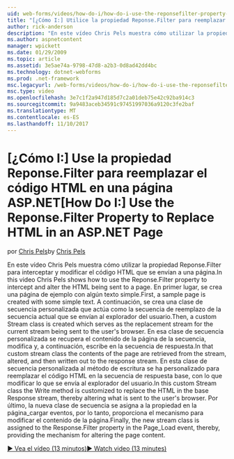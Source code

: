 ```yaml
---
uid: web-forms/videos/how-do-i/how-do-i-use-the-reponsefilter-property-to-replace-html-in-an-aspnet-page
title: "[¿Cómo I:] Utilice la propiedad Reponse.Filter para reemplazar el código HTML en una página ASP.NET | Documentos de Microsoft"
author: rick-anderson
description: "En este vídeo Chris Pels muestra cómo utilizar la propiedad Reponse.Filter para interceptar y modificar el código HTML que se envían a una página. En primer lugar, se crea una página de ejemplo w..."
ms.author: aspnetcontent
manager: wpickett
ms.date: 01/29/2009
ms.topic: article
ms.assetid: 3e5ae74a-9798-47d8-a2b3-0d8ad42dd4bc
ms.technology: dotnet-webforms
ms.prod: .net-framework
msc.legacyurl: /web-forms/videos/how-do-i/how-do-i-use-the-reponsefilter-property-to-replace-html-in-an-aspnet-page
msc.type: video
ms.openlocfilehash: 3e7c1f2a947d185d7c2a01deb75e42c92ba914c3
ms.sourcegitcommit: 9a9483aceb34591c97451997036a9120c3fe2baf
ms.translationtype: MT
ms.contentlocale: es-ES
ms.lasthandoff: 11/10/2017
---
```

<a name="how-do-i-use-the-reponsefilter-property-to-replace-html-in-an-aspnet-page"></a><span data-ttu-id="23c44-104">[¿Cómo I:] Use la propiedad Reponse.Filter para reemplazar el código HTML en una página ASP.NET</span><span class="sxs-lookup"><span data-stu-id="23c44-104">[How Do I:] Use the Reponse.Filter Property to Replace HTML in an ASP.NET Page</span></span>
====================
<span data-ttu-id="23c44-105">por [Chris Pels](https://twitter.com/chrispels)</span><span class="sxs-lookup"><span data-stu-id="23c44-105">by [Chris Pels](https://twitter.com/chrispels)</span></span>

<span data-ttu-id="23c44-106">En este vídeo Chris Pels muestra cómo utilizar la propiedad Reponse.Filter para interceptar y modificar el código HTML que se envían a una página.</span><span class="sxs-lookup"><span data-stu-id="23c44-106">In this video Chris Pels shows how to use the Reponse.Filter property to intercept and alter the HTML being sent to a page.</span></span> <span data-ttu-id="23c44-107">En primer lugar, se crea una página de ejemplo con algún texto simple.</span><span class="sxs-lookup"><span data-stu-id="23c44-107">First, a sample page is created with some simple text.</span></span> <span data-ttu-id="23c44-108">A continuación, se crea una clase de secuencia personalizada que actúa como la secuencia de reemplazo de la secuencia actual que se envían al explorador del usuario.</span><span class="sxs-lookup"><span data-stu-id="23c44-108">Then, a custom Stream class is created which serves as the replacement stream for the current stream being sent to the user's browser.</span></span> <span data-ttu-id="23c44-109">En esa clase de secuencia personalizada se recupera el contenido de la página de la secuencia, modifica y, a continuación, escribe en la secuencia de respuesta.</span><span class="sxs-lookup"><span data-stu-id="23c44-109">In that custom stream class the contents of the page are retrieved from the stream, altered, and then written out to the response stream.</span></span> <span data-ttu-id="23c44-110">En esta clase de secuencia personalizada al método de escritura se ha personalizado para reemplazar el código HTML en la secuencia de respuesta base, con lo que modificar lo que se envía al explorador del usuario.</span><span class="sxs-lookup"><span data-stu-id="23c44-110">In this custom Stream class the Write method is customized to replace the HTML in the base Response stream, thereby altering what is sent to the user's browser.</span></span> <span data-ttu-id="23c44-111">Por último, la nueva clase de secuencia se asigna a la propiedad en la página\_cargar eventos, por lo tanto, proporciona el mecanismo para modificar el contenido de la página.</span><span class="sxs-lookup"><span data-stu-id="23c44-111">Finally, the new stream class is assigned to the Response.Filter property in the Page\_Load event, thereby, providing the mechanism for altering the page content.</span></span>

[<span data-ttu-id="23c44-112">&#9654; Vea el vídeo (13 minutos)</span><span class="sxs-lookup"><span data-stu-id="23c44-112">&#9654; Watch video (13 minutes)</span></span>](https://channel9.msdn.com/Blogs/ASP-NET-Site-Videos/how-do-i-use-the-reponsefilter-property-to-replace-html-in-an-aspnet-page)
